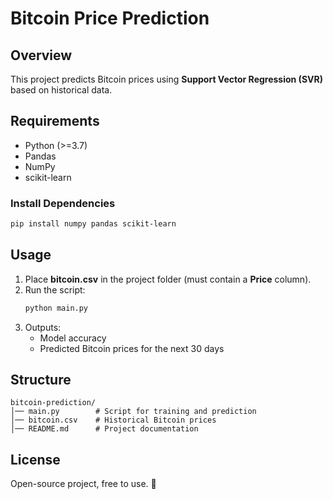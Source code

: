 
# Bitcoin Price Prediction

## Overview
This project predicts Bitcoin prices using **Support Vector Regression (SVR)** based on historical data.

## Requirements
- Python (>=3.7)
- Pandas
- NumPy
- scikit-learn

### Install Dependencies
```sh
pip install numpy pandas scikit-learn
```

## Usage
1. Place **bitcoin.csv** in the project folder (must contain a **Price** column).
2. Run the script:
   ```sh
   python main.py
   ```
3. Outputs:
   - Model accuracy
   - Predicted Bitcoin prices for the next 30 days

## Structure
```
bitcoin-prediction/
│── main.py        # Script for training and prediction
│── bitcoin.csv    # Historical Bitcoin prices
│── README.md      # Project documentation
```

## License
Open-source project, free to use. 🚀

